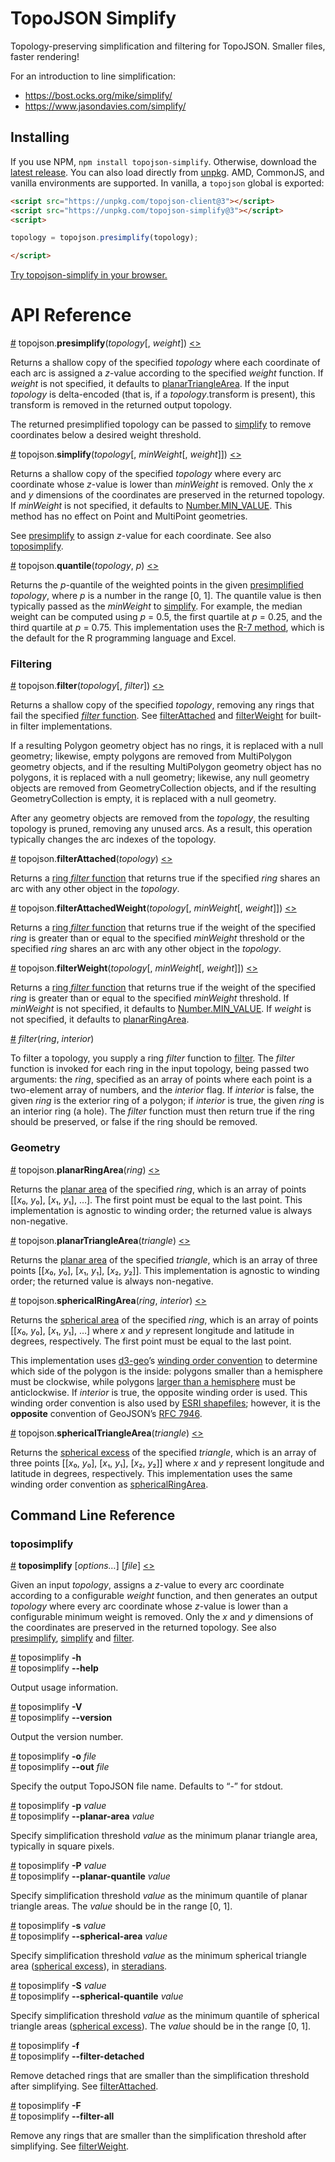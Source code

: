 # TopoJSON Simplify

Topology-preserving simplification and filtering for TopoJSON. Smaller files, faster rendering!

For an introduction to line simplification:

* https://bost.ocks.org/mike/simplify/
* https://www.jasondavies.com/simplify/

## Installing

If you use NPM, `npm install topojson-simplify`. Otherwise, download the [latest release](https://github.com/topojson/topojson-simplify/releases/latest). You can also load directly from [unpkg](https://unpkg.com). AMD, CommonJS, and vanilla environments are supported. In vanilla, a `topojson` global is exported:

```html
<script src="https://unpkg.com/topojson-client@3"></script>
<script src="https://unpkg.com/topojson-simplify@3"></script>
<script>

topology = topojson.presimplify(topology);

</script>
```

[Try topojson-simplify in your browser.](https://tonicdev.com/npm/topojson-simplify)

# API Reference

<a name="presimplify" href="#presimplify">#</a> topojson.<b>presimplify</b>(<i>topology</i>[, <i>weight</i>]) [<>](https://github.com/topojson/topojson-simplify/blob/master/src/presimplify.js "Source")

Returns a shallow copy of the specified *topology* where each coordinate of each arc is assigned a *z*-value according to the specified *weight* function. If *weight* is not specified, it defaults to [planarTriangleArea](#planarTriangleArea). If the input *topology* is delta-encoded (that is, if a *topology*.transform is present), this transform is removed in the returned output topology.

The returned presimplified topology can be passed to [simplify](#simplify) to remove coordinates below a desired weight threshold.

<a name="simplify" href="#simplify">#</a> topojson.<b>simplify</b>(<i>topology</i>[, <i>minWeight</i>[, <i>weight</i>]]) [<>](https://github.com/topojson/topojson-simplify/blob/master/src/simplify.js "Source")

Returns a shallow copy of the specified *topology* where every arc coordinate whose *z*-value is lower than *minWeight* is removed. Only the *x* and *y* dimensions of the coordinates are preserved in the returned topology. If *minWeight* is not specified, it defaults to [Number.MIN_VALUE](https://developer.mozilla.org/en-US/docs/Web/JavaScript/Reference/Global_Objects/Number/MIN_VALUE). This method has no effect on Point and MultiPoint geometries.

See [presimplify](#presimplify) to assign *z*-value for each coordinate. See also [toposimplify](#toposimplify).

<a name="quantile" href="#quantile">#</a> topojson.<b>quantile</b>(<i>topology</i>, <i>p</i>) [<>](https://github.com/topojson/topojson-simplify/blob/master/src/quantile.js "Source")

Returns the *p*-quantile of the weighted points in the given [presimplified](#presimplify) *topology*, where *p* is a number in the range [0, 1]. The quantile value is then typically passed as the *minWeight* to [simplify](#simplify). For example, the median weight can be computed using *p* = 0.5, the first quartile at *p* = 0.25, and the third quartile at *p* = 0.75. This implementation uses the [R-7 method](https://en.wikipedia.org/wiki/Quantile#Quantiles_of_a_population), which is the default for the R programming language and Excel.

### Filtering

<a name="filter" href="#filter">#</a> topojson.<b>filter</b>(<i>topology</i>[, <i>filter</i>]) [<>](https://github.com/topojson/topojson-simplify/blob/master/src/filter.js "Source")

Returns a shallow copy of the specified *topology*, removing any rings that fail the specified [*filter* function](#_filter). See [filterAttached](#filterAttached) and [filterWeight](#filterWeight) for built-in filter implementations.

If a resulting Polygon geometry object has no rings, it is replaced with a null geometry; likewise, empty polygons are removed from MultiPolygon geometry objects, and if the resulting MultiPolygon geometry object has no polygons, it is replaced with a null geometry; likewise, any null geometry objects are removed from GeometryCollection objects, and if the resulting GeometryCollection is empty, it is replaced with a null geometry.

After any geometry objects are removed from the *topology*, the resulting topology is pruned, removing any unused arcs. As a result, this operation typically changes the arc indexes of the topology.

<a name="filterAttached" href="#filterAttached">#</a> topojson.<b>filterAttached</b>(<i>topology</i>) [<>](https://github.com/topojson/topojson-simplify/blob/master/src/filterAttached.js "Source")

Returns a [ring *filter* function](#_filter) that returns true if the specified *ring* shares an arc with any other object in the *topology*.

<a name="filterAttachedWeight" href="#filterAttachedWeight">#</a> topojson.<b>filterAttachedWeight</b>(<i>topology</i>[, <i>minWeight</i>[, <i>weight</i>]]) [<>](https://github.com/topojson/topojson-simplify/blob/master/src/filterAttachedWeight.js "Source")

Returns a [ring *filter* function](#_filter) that returns true if the weight of the specified *ring* is greater than or equal to the specified *minWeight* threshold or the specified *ring* shares an arc with any other object in the *topology*.

<a name="filterWeight" href="#filterWeight">#</a> topojson.<b>filterWeight</b>(<i>topology</i>[, <i>minWeight</i>[, <i>weight</i>]]) [<>](https://github.com/topojson/topojson-simplify/blob/master/src/filterWeight.js "Source")

Returns a [ring *filter* function](#_filter) that returns true if the weight of the specified *ring* is greater than or equal to the specified *minWeight* threshold. If *minWeight* is not specified, it defaults to [Number.MIN_VALUE](https://developer.mozilla.org/en-US/docs/Web/JavaScript/Reference/Global_Objects/Number/MIN_VALUE). If *weight* is not specified, it defaults to [planarRingArea](#planarRingArea).

<a name="_filter" href="#_filter">#</a> <i>filter</i>(<i>ring</i>, <i>interior</i>)

To filter a topology, you supply a ring *filter* function to [filter](#filter). The *filter* function is invoked for each ring in the input topology, being passed two arguments: the *ring*, specified as an array of points where each point is a two-element array of numbers, and the *interior* flag. If *interior* is false, the given *ring* is the exterior ring of a polygon; if *interior* is true, the given *ring* is an interior ring (a hole). The *filter* function must then return true if the ring should be preserved, or false if the ring should be removed.

### Geometry

<a name="planarRingArea" href="#planarRingArea">#</a> topojson.<b>planarRingArea</b>(<i>ring</i>) [<>](https://github.com/topojson/topojson-simplify/blob/master/src/planar.js#L6 "Source")

Returns the [planar area](http://mathworld.wolfram.com/PolygonArea.html) of the specified *ring*, which is an array of points \[\[*x*₀, *y*₀\], \[*x*₁, *y*₁\], …\]. The first point must be equal to the last point. This implementation is agnostic to winding order; the returned value is always non-negative.

<a name="planarTriangleArea" href="#planarTriangleArea">#</a> topojson.<b>planarTriangleArea</b>(<i>triangle</i>) [<>](https://github.com/topojson/topojson-simplify/blob/master/src/planar.js#L1 "Source")

Returns the [planar area](http://mathworld.wolfram.com/TriangleArea.html) of the specified *triangle*, which is an array of three points \[\[*x*₀, *y*₀\], \[*x*₁, *y*₁\], \[*x*₂, *y*₂\]\]. This implementation is agnostic to winding order; the returned value is always non-negative.

<a name="sphericalRingArea" href="#sphericalRingArea">#</a> topojson.<b>sphericalRingArea</b>(<i>ring</i>, <i>interior</i>) [<>](https://github.com/topojson/topojson-simplify/blob/master/src/spherical.js#L14 "Source")

Returns the [spherical area](https://en.wikipedia.org/wiki/Spherical_trigonometry#Area_and_spherical_excess) of the specified *ring*, which is an array of points \[\[*x*₀, *y*₀\], \[*x*₁, *y*₁\], …\] where *x* and *y* represent longitude and latitude in degrees, respectively. The first point must be equal to the last point.

This implementation uses [d3-geo](https://github.com/d3/d3-geo)’s [winding order convention](https://bl.ocks.org/mbostock/a7bdfeb041e850799a8d3dce4d8c50c8) to determine which side of the polygon is the inside: polygons smaller than a hemisphere must be clockwise, while polygons [larger than a hemisphere](https://bl.ocks.org/mbostock/6713736) must be anticlockwise. If *interior* is true, the opposite winding order is used. This winding order convention is also used by [ESRI shapefiles](https://github.com/mbostock/shapefile); however, it is the **opposite** convention of GeoJSON’s [RFC 7946](https://tools.ietf.org/html/rfc7946#section-3.1.6).

<a name="sphericalTriangleArea" href="#sphericalTriangleArea">#</a> topojson.<b>sphericalTriangleArea</b>(<i>triangle</i>) [<>](https://github.com/topojson/topojson-simplify/blob/master/src/spherical.js#L43 "Source")

Returns the [spherical excess](http://mathworld.wolfram.com/SphericalExcess.html) of the specified *triangle*, which is an array of three points \[\[*x*₀, *y*₀\], \[*x*₁, *y*₁\], \[*x*₂, *y*₂\]\] where *x* and *y* represent longitude and latitude in degrees, respectively. This implementation uses the same winding order convention as [sphericalRingArea](#sphericalRingArea).

## Command Line Reference

### toposimplify

<a name="toposimplify" href="#toposimplify">#</a> <b>toposimplify</b> [<i>options…</i>] [<i>file</i>] [<>](https://github.com/topojson/topojson-simplify/blob/master/bin/toposimplify "Source")

Given an input *topology*, assigns a *z*-value to every arc coordinate according to a configurable *weight* function, and then generates an output *topology* where every arc coordinate whose *z*-value is lower than a configurable minimum weight is removed. Only the *x* and *y* dimensions of the coordinates are preserved in the returned topology. See also [presimplify](#presimplify), [simplify](#simplify) and [filter](#filter).

<a name="toposimplify_help" href="#toposimplify_help">#</a> toposimplify <b>-h</b>
<br><a href="#toposimplify_help">#</a> toposimplify <b>--help</b>

Output usage information.

<a name="toposimplify_version" href="#toposimplify_version">#</a> toposimplify <b>-V</b>
<br><a href="#toposimplify_version">#</a> toposimplify <b>--version</b>

Output the version number.

<a name="toposimplify_out" href="#toposimplify_out">#</a> toposimplify <b>-o</b> <i>file</i>
<br><a href="#toposimplify_out">#</a> toposimplify <b>--out</b> <i>file</i>

Specify the output TopoJSON file name. Defaults to “-” for stdout.

<a name="toposimplify_planar_area" href="#toposimplify_planar_area">#</a> toposimplify <b>-p</b> <i>value</i>
<br><a href="#toposimplify_planar_area">#</a> toposimplify <b>--planar-area</b> <i>value</i>

Specify simplification threshold *value* as the minimum planar triangle area, typically in square pixels.

<a name="toposimplify_planar_quantile" href="#toposimplify_planar_quantile">#</a> toposimplify <b>-P</b> <i>value</i>
<br><a href="#toposimplify_planar_quantile">#</a> toposimplify <b>--planar-quantile</b> <i>value</i>

Specify simplification threshold *value* as the minimum quantile of planar triangle areas. The *value* should be in the range [0, 1].

<a name="toposimplify_spherical_area" href="#toposimplify_spherical_area">#</a> toposimplify <b>-s</b> <i>value</i>
<br><a href="#toposimplify_spherical_area">#</a> toposimplify <b>--spherical-area</b> <i>value</i>

Specify simplification threshold *value* as the minimum spherical triangle area ([spherical excess](http://mathworld.wolfram.com/SphericalExcess.html)), in [steradians](https://en.wikipedia.org/wiki/Steradian).

<a name="toposimplify_spherical_quantile" href="#toposimplify_spherical_quantile">#</a> toposimplify <b>-S</b> <i>value</i>
<br><a href="#toposimplify_spherical_quantile">#</a> toposimplify <b>--spherical-quantile</b> <i>value</i>

Specify simplification threshold *value* as the minimum quantile of spherical triangle areas ([spherical excess](http://mathworld.wolfram.com/SphericalExcess.html)). The *value* should be in the range [0, 1].

<a name="toposimplify_filter_detached" href="#toposimplify_filter_detached">#</a> toposimplify <b>-f</b>
<br><a href="#toposimplify_filter_detached">#</a> toposimplify <b>--filter-detached</b>

Remove detached rings that are smaller than the simplification threshold after simplifying. See [filterAttached](#filterAttached).

<a name="toposimplify_filter_all" href="#toposimplify_filter_all">#</a> toposimplify <b>-F</b>
<br><a href="#toposimplify_filter_all">#</a> toposimplify <b>--filter-all</b>

Remove any rings that are smaller than the simplification threshold after simplifying. See [filterWeight](#filterWeight).
